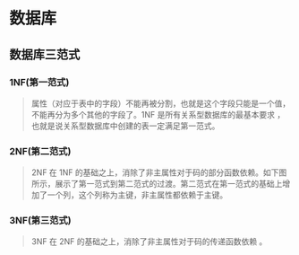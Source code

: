 # 数据库
## 数据库三范式
### 1NF(第一范式)
> 属性（对应于表中的字段）不能再被分割，也就是这个字段只能是一个值，不能再分为多个其他的字段了。1NF 是所有关系型数据库的最基本要求 ，也就是说关系型数据库中创建的表一定满足第一范式。

### 2NF(第二范式)
> 2NF 在 1NF 的基础之上，消除了非主属性对于码的部分函数依赖。如下图所示，展示了第一范式到第二范式的过渡。第二范式在第一范式的基础上增加了一个列，这个列称为主键，非主属性都依赖于主键。

### 3NF(第三范式)
> 3NF 在 2NF 的基础之上，消除了非主属性对于码的传递函数依赖 。